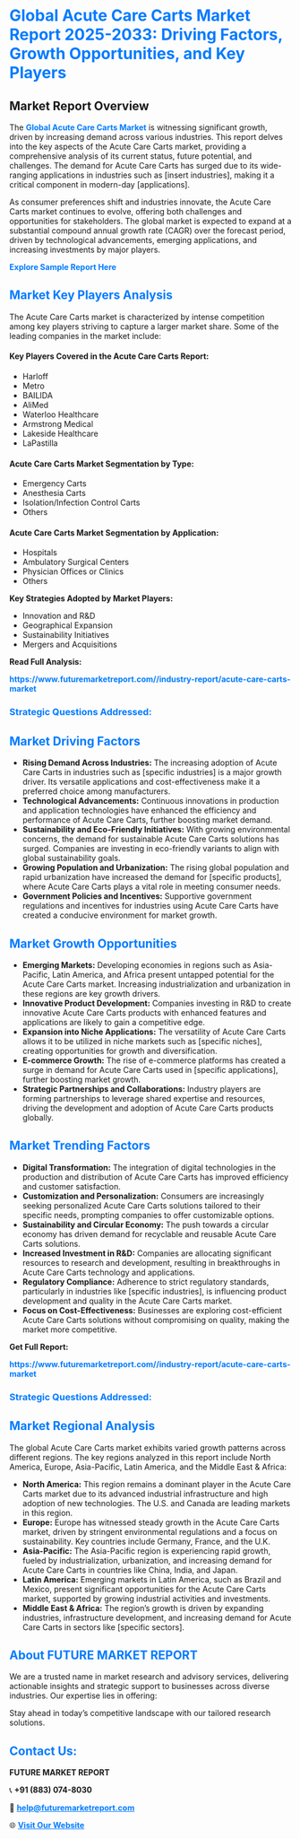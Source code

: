 <h1 style="color: #007BFF;">Global Acute Care Carts Market Report 2025-2033: Driving Factors, Growth Opportunities, and Key Players</h1>

<section id="overview">
<h2>Market Report Overview</h2>
<p>The <a href="https://www.futuremarketreport.com//industry-report/acute-care-carts-market" style="color: #007BFF; text-decoration: none;"><strong>Global Acute Care Carts Market</strong></a> is witnessing significant growth, driven by increasing demand across various industries. This report delves into the key aspects of the Acute Care Carts market, providing a comprehensive analysis of its current status, future potential, and challenges. The demand for Acute Care Carts has surged due to its wide-ranging applications in industries such as [insert industries], making it a critical component in modern-day [applications].</p>
<p>As consumer preferences shift and industries innovate, the Acute Care Carts market continues to evolve, offering both challenges and opportunities for stakeholders. The global market is expected to expand at a substantial compound annual growth rate (CAGR) over the forecast period, driven by technological advancements, emerging applications, and increasing investments by major players.</p>
</section>

<section id="overview">
<p><a href="https://www.futuremarketreport.com//request-sample/reportId=78977" style="color: #007BFF; text-decoration: none;"><strong>Explore Sample Report Here</strong></a></p>
</section>

<section id="key-players">
<h2 style="color: #007BFF;">Market Key Players Analysis</h2>
<p>The Acute Care Carts market is characterized by intense competition among key players striving to capture a larger market share. Some of the leading companies in the market include:</p>
<h4>Key Players Covered in the Acute Care Carts Report:</h4>
<ul><li>Harloff</li><li>Metro</li><li>BAILIDA</li><li>AliMed</li><li>Waterloo Healthcare</li><li>Armstrong Medical</li><li>Lakeside Healthcare</li><li>LaPastilla</li></ul>
<h4>Acute Care Carts Market Segmentation by Type:</h4>
<ul><li>Emergency Carts</li><li>Anesthesia Carts</li><li>Isolation/Infection Control Carts</li><li>Others</li></ul>

<h4>Acute Care Carts Market Segmentation by Application:</h4>
<ul><li>Hospitals</li><li>Ambulatory Surgical Centers</li><li>Physician Offices or Clinics</li><li>Others</li></ul>
<p><strong>Key Strategies Adopted by Market Players:</strong></p>
<ul>
<li>Innovation and R&D</li>
<li>Geographical Expansion</li>
<li>Sustainability Initiatives</li>
<li>Mergers and Acquisitions</li>
</ul>
</section>

<section>
<p><strong>Read Full Analysis: </strong></p><a href="https://www.futuremarketreport.com//industry-report/acute-care-carts-market" style="color: #007BFF; text-decoration: none;"><strong>https://www.futuremarketreport.com//industry-report/acute-care-carts-market</strong></a>
<h3 style="color: #007BFF;">Strategic Questions Addressed:</h3>
</section>

<section id="driving-factors">
<h2 style="color: #007BFF;">Market Driving Factors</h2>
<ul>
<li><strong>Rising Demand Across Industries:</strong> The increasing adoption of Acute Care Carts in industries such as [specific industries] is a major growth driver. Its versatile applications and cost-effectiveness make it a preferred choice among manufacturers.</li>
<li><strong>Technological Advancements:</strong> Continuous innovations in production and application technologies have enhanced the efficiency and performance of Acute Care Carts, further boosting market demand.</li>
<li><strong>Sustainability and Eco-Friendly Initiatives:</strong> With growing environmental concerns, the demand for sustainable Acute Care Carts solutions has surged. Companies are investing in eco-friendly variants to align with global sustainability goals.</li>
<li><strong>Growing Population and Urbanization:</strong> The rising global population and rapid urbanization have increased the demand for [specific products], where Acute Care Carts plays a vital role in meeting consumer needs.</li>
<li><strong>Government Policies and Incentives:</strong> Supportive government regulations and incentives for industries using Acute Care Carts have created a conducive environment for market growth.</li>
</ul>
</section>

<section id="growth-opportunities">
<h2 style="color: #007BFF;">Market Growth Opportunities</h2>
<ul>
<li><strong>Emerging Markets:</strong> Developing economies in regions such as Asia-Pacific, Latin America, and Africa present untapped potential for the Acute Care Carts market. Increasing industrialization and urbanization in these regions are key growth drivers.</li>
<li><strong>Innovative Product Development:</strong> Companies investing in R&D to create innovative Acute Care Carts products with enhanced features and applications are likely to gain a competitive edge.</li>
<li><strong>Expansion into Niche Applications:</strong> The versatility of Acute Care Carts allows it to be utilized in niche markets such as [specific niches], creating opportunities for growth and diversification.</li>
<li><strong>E-commerce Growth:</strong> The rise of e-commerce platforms has created a surge in demand for Acute Care Carts used in [specific applications], further boosting market growth.</li>
<li><strong>Strategic Partnerships and Collaborations:</strong> Industry players are forming partnerships to leverage shared expertise and resources, driving the development and adoption of Acute Care Carts products globally.</li>
</ul>
</section>

<section id="trending-factors">
<h2 style="color: #007BFF;">Market Trending Factors</h2>
<ul>
<li><strong>Digital Transformation:</strong> The integration of digital technologies in the production and distribution of Acute Care Carts has improved efficiency and customer satisfaction.</li>
<li><strong>Customization and Personalization:</strong> Consumers are increasingly seeking personalized Acute Care Carts solutions tailored to their specific needs, prompting companies to offer customizable options.</li>
<li><strong>Sustainability and Circular Economy:</strong> The push towards a circular economy has driven demand for recyclable and reusable Acute Care Carts solutions.</li>
<li><strong>Increased Investment in R&D:</strong> Companies are allocating significant resources to research and development, resulting in breakthroughs in Acute Care Carts technology and applications.</li>
<li><strong>Regulatory Compliance:</strong> Adherence to strict regulatory standards, particularly in industries like [specific industries], is influencing product development and quality in the Acute Care Carts market.</li>
<li><strong>Focus on Cost-Effectiveness:</strong> Businesses are exploring cost-efficient Acute Care Carts solutions without compromising on quality, making the market more competitive.</li>
</ul>
</section>

<section>
<p><strong>Get Full Report: </strong></p><a href="https://www.futuremarketreport.com//industry-report/acute-care-carts-market" style="color: #007BFF; text-decoration: none;"><strong>https://www.futuremarketreport.com//industry-report/acute-care-carts-market</strong></a>
<h3 style="color: #007BFF;">Strategic Questions Addressed:</h3>
</section>


<section id="regional-analysis">
<h2 style="color: #007BFF;">Market Regional Analysis</h2>
<p>The global Acute Care Carts market exhibits varied growth patterns across different regions. The key regions analyzed in this report include North America, Europe, Asia-Pacific, Latin America, and the Middle East & Africa:</p>
<ul>
<li><strong>North America:</strong> This region remains a dominant player in the Acute Care Carts market due to its advanced industrial infrastructure and high adoption of new technologies. The U.S. and Canada are leading markets in this region.</li>
<li><strong>Europe:</strong> Europe has witnessed steady growth in the Acute Care Carts market, driven by stringent environmental regulations and a focus on sustainability. Key countries include Germany, France, and the U.K.</li>
<li><strong>Asia-Pacific:</strong> The Asia-Pacific region is experiencing rapid growth, fueled by industrialization, urbanization, and increasing demand for Acute Care Carts in countries like China, India, and Japan.</li>
<li><strong>Latin America:</strong> Emerging markets in Latin America, such as Brazil and Mexico, present significant opportunities for the Acute Care Carts market, supported by growing industrial activities and investments.</li>
<li><strong>Middle East & Africa:</strong> The region’s growth is driven by expanding industries, infrastructure development, and increasing demand for Acute Care Carts in sectors like [specific sectors].</li>
</ul>
</section>

<footer>
<h2 style="color: #007BFF;">About FUTURE MARKET REPORT</h2>
<p>We are a trusted name in market research and advisory services, delivering actionable insights and strategic support to businesses across diverse industries. Our expertise lies in offering:</p>

<p>Stay ahead in today’s competitive landscape with our tailored research solutions.</p>

<h2 style="color: #007BFF;">Contact Us:</h2>
<p><strong>FUTURE MARKET REPORT</strong></p>
<p>📞 <strong>+91 (883) 074-8030</strong></p>
<p>📧 <strong><a href="mailto:help@futuremarketreport.com" style="color: #007BFF;">help@futuremarketreport.com</a></strong></p>
<p>🌐 <strong><a href="https://www.futuremarketreport.com/" style="color: #007BFF;">Visit Our Website</a></strong></p>
</footer>